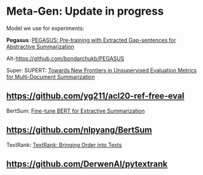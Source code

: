 # Meta-Gen: Update in progress

Model we use for experiments:

**Pegasus** :[PEGASUS: Pre-training with Extracted Gap-sentences for Abstractive Summarization](https://arxiv.org/abs/1912.08777)

Alt-https://github.com/bondarchukb/PEGASUS

Super: SUPERT: [Towards New Frontiers in Unsupervised Evaluation Metrics for Multi-Document Summarization](https://aclanthology.org/2020.acl-main.124.pdf)

## https://github.com/yg211/acl20-ref-free-eval

BertSum: [Fine-tune BERT for Extractive Summarization](https://arxiv.org/pdf/1903.10318.pdf)

## https://github.com/nlpyang/BertSum

TextRank: [TextRank: Bringing Order into Texts](https://web.eecs.umich.edu/~mihalcea/papers/mihalcea.emnlp04.pdf)

## https://github.com/DerwenAI/pytextrank

